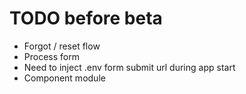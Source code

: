 # TODO before beta
- Forgot / reset flow
- Process form
- Need to inject .env form submit url during app start
- Component module